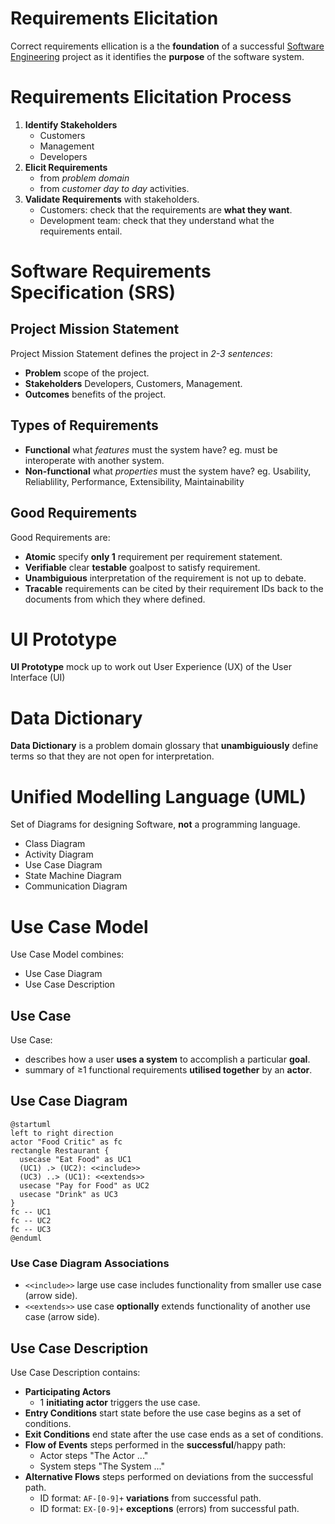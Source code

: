 # Requirements Elicitation

Correct requirements ellication is a the **foundation** of a successful [Software Engineering](../index.md) project
as it identifies the **purpose** of the software system.

# Requirements Elicitation Process

1. **Identify Stakeholders**
    - Customers
    - Management
    - Developers
2. **Elicit Requirements**
    - from _problem domain_
    - from _customer day to day_ activities.
3. **Validate Requirements** with stakeholders.
    - Customers: check that the requirements are **what they want**.
    - Development team: check that they understand what the requirements entail.

# Software Requirements Specification (SRS)

## Project Mission Statement

Project Mission Statement defines the project in _2-3 sentences_:

- **Problem** scope of the project.
- **Stakeholders** Developers, Customers, Management.
- **Outcomes** benefits of the project.

## Types of Requirements

- **Functional** what _features_ must the system have?
    eg. must be interoperate with another system.
- **Non-functional** what _properties_ must the system have? eg. Usability, Reliablility, Performance, Extensibility, Maintainability

## Good Requirements

Good Requirements are:

- **Atomic** specify **only 1** requirement per requirement statement.
- **Verifiable** clear **testable** goalpost to satisfy requirement.
- **Unambiguious** interpretation of the requirement is not up to debate.
- **Tracable** requirements can be cited by their requirement IDs back to the documents from which they where defined.

# UI Prototype

**UI Prototype** mock up to work out User Experience (UX) of the User Interface (UI)

# Data Dictionary

**Data Dictionary** is a problem domain glossary that **unambiguiously** define terms so that they are not open for interpretation.

# Unified Modelling Language (UML)

Set of Diagrams for designing Software, **not** a programming language.

- Class Diagram
- Activity Diagram
- Use Case Diagram
- State Machine Diagram
- Communication Diagram

# Use Case Model

Use Case Model combines:

- Use Case Diagram
- Use Case Description

## Use Case

Use Case:

- describes how a user **uses a system** to accomplish a particular **goal**.
- summary of ≥1 functional requirements **utilised together** by an **actor**.

## Use Case Diagram

```plantuml
@startuml
left to right direction
actor "Food Critic" as fc
rectangle Restaurant {
  usecase "Eat Food" as UC1
  (UC1) .> (UC2): <<include>>
  (UC3) ..> (UC1): <<extends>>
  usecase "Pay for Food" as UC2
  usecase "Drink" as UC3
}
fc -- UC1
fc -- UC2
fc -- UC3
@enduml
```

### Use Case Diagram Associations

- `<<include>>` large use case includes functionality from smaller use case (arrow side).
- `<<extends>>` use case **optionally** extends functionality of another use case (arrow side).

## Use Case Description

Use Case Description contains:

- **Participating Actors**
    - 1 **initiating actor** triggers the use case.
- **Entry Conditions** start state before the use case begins as a set of conditions.
- **Exit Conditions** end state after the use case ends as a set of conditions.
- **Flow of Events** steps performed in the **successful**/happy path:
    - Actor steps "The Actor ..."
    - System steps "The System ..."
- **Alternative Flows** steps performed on deviations from the successful path.
    - ID format: `AF-[0-9]+` **variations** from successful path.
    - ID format: `EX-[0-9]+` **exceptions** (errors) from successful path.
